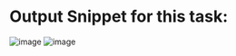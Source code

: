 # Output Snippet for this task:

![image](https://user-images.githubusercontent.com/107871742/210131417-23963b56-0a96-4686-b168-ef8bff02cf88.png)
![image](https://user-images.githubusercontent.com/107871742/210131422-229d0d8b-dbc3-405b-ae16-a0023c8ba223.png)
